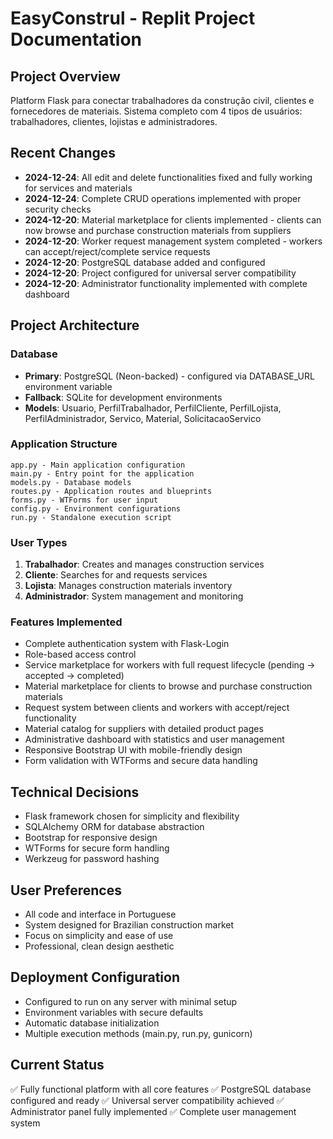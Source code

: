 # EasyConstrul - Replit Project Documentation

## Project Overview
Platform Flask para conectar trabalhadores da construção civil, clientes e fornecedores de materiais. Sistema completo com 4 tipos de usuários: trabalhadores, clientes, lojistas e administradores.

## Recent Changes
- **2024-12-24**: All edit and delete functionalities fixed and fully working for services and materials
- **2024-12-24**: Complete CRUD operations implemented with proper security checks
- **2024-12-20**: Material marketplace for clients implemented - clients can now browse and purchase construction materials from suppliers
- **2024-12-20**: Worker request management system completed - workers can accept/reject/complete service requests
- **2024-12-20**: PostgreSQL database added and configured
- **2024-12-20**: Project configured for universal server compatibility
- **2024-12-20**: Administrator functionality implemented with complete dashboard

## Project Architecture

### Database
- **Primary**: PostgreSQL (Neon-backed) - configured via DATABASE_URL environment variable
- **Fallback**: SQLite for development environments
- **Models**: Usuario, PerfilTrabalhador, PerfilCliente, PerfilLojista, PerfilAdministrador, Servico, Material, SolicitacaoServico

### Application Structure
```
app.py - Main application configuration
main.py - Entry point for the application
models.py - Database models
routes.py - Application routes and blueprints
forms.py - WTForms for user input
config.py - Environment configurations
run.py - Standalone execution script
```

### User Types
1. **Trabalhador**: Creates and manages construction services
2. **Cliente**: Searches for and requests services
3. **Lojista**: Manages construction materials inventory
4. **Administrador**: System management and monitoring

### Features Implemented
- Complete authentication system with Flask-Login
- Role-based access control
- Service marketplace for workers with full request lifecycle (pending → accepted → completed)
- Material marketplace for clients to browse and purchase construction materials
- Request system between clients and workers with accept/reject functionality
- Material catalog for suppliers with detailed product pages
- Administrative dashboard with statistics and user management
- Responsive Bootstrap UI with mobile-friendly design
- Form validation with WTForms and secure data handling

## Technical Decisions
- Flask framework chosen for simplicity and flexibility
- SQLAlchemy ORM for database abstraction
- Bootstrap for responsive design
- WTForms for secure form handling
- Werkzeug for password hashing

## User Preferences
- All code and interface in Portuguese
- System designed for Brazilian construction market
- Focus on simplicity and ease of use
- Professional, clean design aesthetic

## Deployment Configuration
- Configured to run on any server with minimal setup
- Environment variables with secure defaults
- Automatic database initialization
- Multiple execution methods (main.py, run.py, gunicorn)

## Current Status
✅ Fully functional platform with all core features
✅ PostgreSQL database configured and ready
✅ Universal server compatibility achieved
✅ Administrator panel fully implemented
✅ Complete user management system